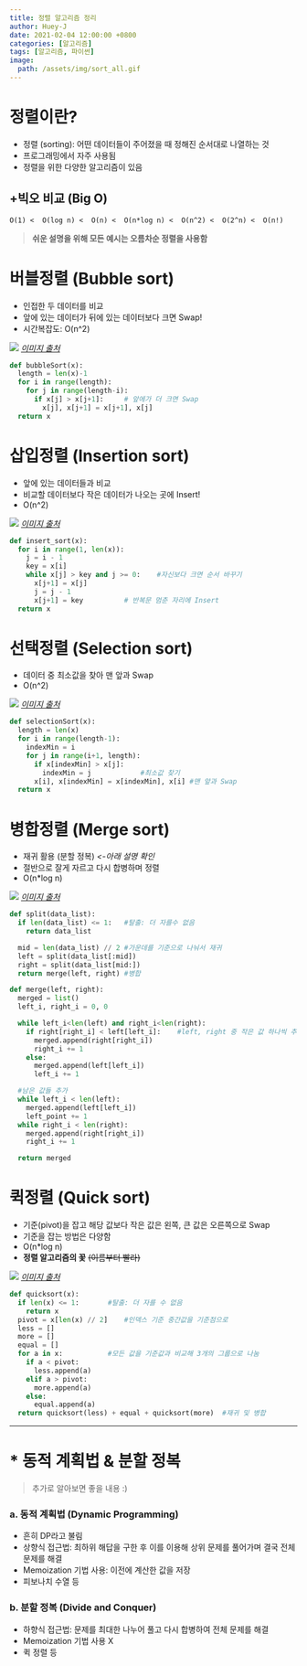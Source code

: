 ```yaml
---
title: 정렬 알고리즘 정리
author: Huey-J
date: 2021-02-04 12:00:00 +0800
categories: [알고리즘]
tags: [알고리즘, 파이썬]
image:
  path: /assets/img/sort_all.gif
---
```


# 정렬이란?

- 정렬 (sorting): 어떤 데이터들이 주어졌을 때 정해진 순서대로 나열하는 것
- 프로그래밍에서 자주 사용됨
- 정렬을 위한 다양한 알고리즘이 있음

>
## +빅오 비교 (Big O)
>
`O(1) <  O(log n) <  O(n) <  O(n*log n) <  O(n^2) <  O(2^n) <  O(n!)`
>
> **쉬운 설명을 위해 모든 예시는 오름차순 정렬을 사용함**


# 버블정렬 (Bubble sort)

- 인접한 두 데이터를 비교
- 앞에 있는 데이터가 뒤에 있는 데이터보다 크면 Swap!
- 시간복잡도: O(n^2)

![](https://images.velog.io/images/wkdgus7113/post/850e3c11-5de9-4b86-80e7-b87aef4c4e03/Bubble-sort-example-300px.gif)
*[이미지 출처](https://en.wikipedia.org/wiki/Bubble_sort)*

```python
def bubbleSort(x):
  length = len(x)-1
  for i in range(length):
    for j in range(length-i):
      if x[j] > x[j+1]:		# 앞에가 더 크면 Swap
        x[j], x[j+1] = x[j+1], x[j]
  return x
```


# 삽입정렬 (Insertion sort)

- 앞에 있는 데이터들과 비교
- 비교할 데이터보다 작은 데이터가 나오는 곳에 Insert!
- O(n^2)

![](https://images.velog.io/images/wkdgus7113/post/ce3e9f59-6166-474e-a6db-fe9a299ad7a3/Insertion-sort-example.gif)
*[이미지 출처](https://en.wikipedia.org/wiki/Insertion_sort)*

```python
def insert_sort(x):
  for i in range(1, len(x)):
    j = i - 1
    key = x[i]
    while x[j] > key and j >= 0:	#자신보다 크면 순서 바꾸기
      x[j+1] = x[j]
      j = j - 1
      x[j+1] = key			# 반복문 멈춘 자리에 Insert
  return x
```


# 선택정렬 (Selection sort)

- 데이터 중 최소값을 찾아 맨 앞과 Swap
- O(n^2)

![](https://images.velog.io/images/wkdgus7113/post/18bbd2c7-f5ee-4e49-a309-7555707700df/Selection-Sort-Animation.gif)
*[이미지 출처](https://en.wikipedia.org/wiki/Selection_sort)*

```python
def selectionSort(x):
  length = len(x)
  for i in range(length-1):
    indexMin = i
    for j in range(i+1, length):
      if x[indexMin] > x[j]:
        indexMin = j			#최소값 찾기
      x[i], x[indexMin] = x[indexMin], x[i]	#맨 앞과 Swap
  return x
```


# 병합정렬 (Merge sort)

- 재귀 활용 (분할 정복) *<-아래 설명 확인*
- 절반으로 잘게 자르고 다시 합병하며 정렬
- O(n*log n)

![](https://images.velog.io/images/wkdgus7113/post/63b27c5a-0bd9-4a66-b034-01a536fe5571/220px-Merge-sort-example-300px.gif)
*[이미지 출처](https://en.wikipedia.org/wiki/Merge_sort)*

```python
def split(data_list):
  if len(data_list) <= 1:	#탈출: 더 자를수 없음
    return data_list

  mid = len(data_list) // 2	#가운데를 기준으로 나눠서 재귀
  left = split(data_list[:mid])
  right = split(data_list[mid:])
  return merge(left, right)	#병합
```

```python
def merge(left, right):
  merged = list()
  left_i, right_i = 0, 0

  while left_i<len(left) and right_i<len(right):
    if right[right_i] < left[left_i]:    #left, right 중 작은 값 하나씩 추가
      merged.append(right[right_i])
      right_i += 1
    else:
      merged.append(left[left_i])
      left_i += 1

  #남은 값들 추가
  while left_i < len(left):
    merged.append(left[left_i])
    left_point += 1
  while right_i < len(right):
    merged.append(right[right_i])
    right_i += 1

  return merged
```

# 퀵정렬 (Quick sort)

- 기준(pivot)을 잡고 해당 값보다 작은 값은 왼쪽, 큰 값은 오른쪽으로 Swap
- 기준을 잡는 방법은 다양함
- O(n*log n)
- **정렬 알고리즘의 꽃** ~~(이름부터 빨라)~~

![](https://images.velog.io/images/wkdgus7113/post/b72ab0f7-1167-4d01-aee1-502ddeb28703/quick_sort.gif)
*[이미지 출처](https://velog.io/@2yeseul/%ED%80%B5-%EC%A0%95%EB%A0%AC-Quick-Sort)*


```python
def quicksort(x):
  if len(x) <= 1:		#탈출: 더 자를 수 없음
    return x
  pivot = x[len(x) // 2]	#인덱스 기준 중간값을 기준점으로
  less = []
  more = []
  equal = []
  for a in x:			#모든 값을 기준값과 비교해 3개의 그룹으로 나눔
    if a < pivot:
      less.append(a)
    elif a > pivot:
      more.append(a)
    else:
      equal.append(a)
  return quicksort(less) + equal + quicksort(more)	#재귀 및 병합
```

---

# * 동적 계획법 & 분할 정복

> 추가로 알아보면 좋을 내용 :)

### a. 동적 계획법 (Dynamic Programming)

- 흔히 DP라고 불림
- 상향식 접근법: 최하위 해답을 구한 후 이를 이용해 상위 문제를 풀어가며 결국 전체 문제를 해결
- Memoization 기법 사용: 이전에 계산한 값을 저장
- 피보나치 수열 등

### b. 분할 정복 (Divide and Conquer)

- 하향식 접근법: 문제를 최대한 나누어 풀고 다시 합병하여 전체 문제를 해결
- Memoization 기법 사용 X
- 퀵 정렬 등